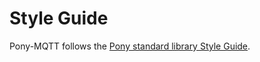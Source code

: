# Style Guide

Pony-MQTT follows the [Pony standard library Style Guide](https://github.com/ponylang/ponyc/blob/master/STYLE_GUIDE.md).

